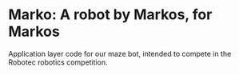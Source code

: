 # Marko: A robot by Markos, for Markos
Application layer code for our maze bot, intended to compete in the Robotec robotics competition. 
